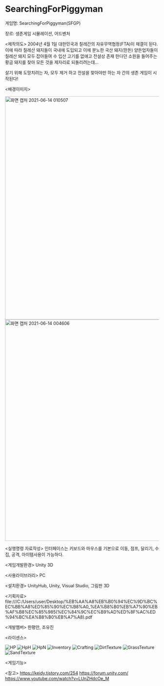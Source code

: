 # SearchingForPiggyman

게임명: SearchingForPiggyman(SFGP)

장르: 생존게임 시뮬레이션, 어드벤처

<제작의도>
2004년 4월 1일 대한민국과 칠레간의 자유무역협정(FTA)이 채결이 된다. 이에 따라 칠레산 돼지들이 국내에 도입되고 이에 분노한 국산 돼지(한돈) 양돈업자들이 칠레산 돼지 모두 잡아들여 수
입산 고기를 없애고 전설상 존재 한다던 소원을 들어주는 황금 돼지를 찾아 모든 것을 제자리로 되돌리려는데…

살기 위해 도망치려는 자, 모두 제거 하고 전설을 찾아야만 하는 자 간의 생존 게임이 시작된다!

<배경이미지>

<img width="731" alt="화면 캡처 2021-06-14 010507" src="https://user-images.githubusercontent.com/84578338/121815963-e51c9500-ccb3-11eb-9f2b-ab6abf4c4127.png">
<img width="725" alt="화면 캡처 2021-06-14 004606" src="https://user-images.githubusercontent.com/84578338/121815973-ec43a300-ccb3-11eb-8adc-7e61e33b8069.png">


<실행명령 자료작성>
인터페이스는 키보드와 마우스를 기본으로 이동, 점프, 달리기, 수집, 공격, 아이템사용이 가능하다.

<게임개발환경>
Unity 3D

<사용라이브러리> 
PC

<설치환경>
UnityHub, Unity, Visual Studio, 그림판 3D

<기획자료>
file:///C:/Users/user/Desktop/%EB%AA%A8%EB%B0%94%EC%9D%BC%EC%BB%A8%ED%85%90%EC%B8%A0_%EA%B8%B0%EB%A7%90%EB%AF%B8%EC%85%985(%EC%84%9C%EC%B9%AD%ED%8F%AC%ED%94%BC%EA%B8%B0%EB%A7%A8).pdf

<개발멤버>
한평안, 조유진

<라이센스>

![HP](https://user-images.githubusercontent.com/84578338/121816537-37ab8080-ccb7-11eb-89fa-91c6a62320c7.png)
![HpH](https://user-images.githubusercontent.com/84578338/121816538-38dcad80-ccb7-11eb-84cf-8953f735e062.png)
![HpN](https://user-images.githubusercontent.com/84578338/121816539-38dcad80-ccb7-11eb-8c3d-07593b8ec20f.png)
![Inventory](https://user-images.githubusercontent.com/84578338/121816540-39754400-ccb7-11eb-91f0-a47ad6d3670b.png)
![Crafting](https://user-images.githubusercontent.com/84578338/121816541-3a0dda80-ccb7-11eb-9b9e-d27c9ff38030.png)
![DirtTexture](https://user-images.githubusercontent.com/84578338/121816542-3a0dda80-ccb7-11eb-904c-881ea4c95570.jpg)
![GrassTexture](https://user-images.githubusercontent.com/84578338/121816543-3bd79e00-ccb7-11eb-8e8c-637620183806.jpg)
![SandTexture](https://user-images.githubusercontent.com/84578338/121816545-3d08cb00-ccb7-11eb-8434-4c6532f73c05.jpg)


<게임기능>

<참고>
https://keidy.tistory.com/254
https://forum.unity.com/
https://www.youtube.com/watch?v=LUnZHdcOe_M

